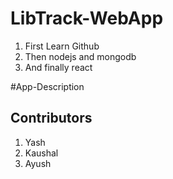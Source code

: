 # LibTrack-WebApp
1. First Learn Github
2. Then nodejs and mongodb
3. And finally react

#App-Description

## Contributors
1. Yash
2. Kaushal
3. Ayush
